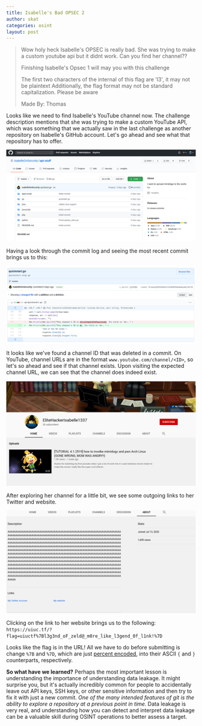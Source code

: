 ```yaml
---
title: Isabelle's Bad OPSEC 2
author: skat
categories: osint
layout: post
---
```


> Wow holy heck Isabelle's OPSEC is really bad. She was trying to make a custom youtube api but it didnt work. Can you find her channel??
> 
> Finishing Isabelle's Opsec 1 will may you with this challenge
> 
> The first two characters of the internal of this flag are 'l3', it may not be plaintext Additionally, the flag format may not be standard capitalization. Please be aware
> 
> Made By: Thomas

Looks like we need to find Isabelle's YouTube channel now. The challenge description mentions that she was trying to make a custom YouTube API, which was something that we actually saw in the last challenge as another repository on Isabelle's GitHub account. Let's go ahead and see what that repository has to offer.

![](/img/uiuctf2020/img12.png)

Having a look through the commit log and seeing the most recent commit brings us to this:

![](/img/uiuctf2020/img13.png)

It looks like we've found a channel ID that was deleted in a commit. On YouTube, channel URLs are in the format `www.youtube.com/channel/<ID>`, so let's so ahead and see if that channel exists. Upon visiting the expected channel URL, we can see that the channel does indeed exist.

![](/img/uiuctf2020/img14.png)

After exploring her channel for a little bit, we see some outgoing links to her Twitter and website.

![](/img/uiuctf2020/img15.png)

Clicking on the link to her website brings us to the following: `https://uiuc.tf/?flag=uiuctf%7Bl3g3nd_oF_zeld@_m0re_like_l3gend_0f_l1nk!%7D`

Looks like the flag is in the URL! All we have to do before submitting is change `%7B` and `%7D`, which are just [percent encoded](https://en.wikipedia.org/wiki/Percent-encoding), into their ASCII `{` and `}` counterparts, respectively.

**So what have we learned?** Perhaps the most important lesson is understanding the importance of understanding data leakage. It might surprise you, but it's actually incredibly common for people to accidentally leave out API keys, SSH keys, or other sensitive information and then try to fix it with just a new commit. *One of the many intended features of git is the ability to explore a repository at a previous point in time.* Data leakage is very real, and understanding how you can detect and interpret data leakage can be a valuable skill during OSINT operations to better assess a target.
